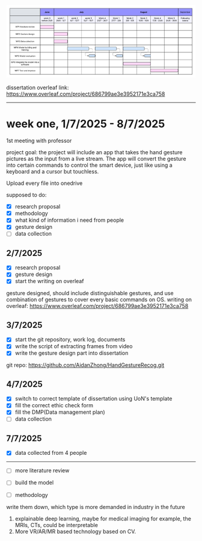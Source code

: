 ![img.png =1920*](img.png)

dissertation overleaf link: https://www.overleaf.com/project/686799ae3e3952171e3ca758

------------------------------------------
# week one, 1/7/2025 - 8/7/2025

1st meeting with professor 

project goal: the project will include an app that takes the hand gesture pictures as the input from a live stream. The app will convert the gesture into certain commands to control the smart device, just like using a keyboard and a cursor but touchless.

Upload every file into onedrive

supposed to do:
- [x]  research proposal
- [x]  methodology
- [x]  what kind of information i need from people
- [x] gesture design
- [ ] data collection

## 2/7/2025
- [x] research proposal
- [x] gesture design
- [x] start the writing on overleaf

gesture designed, should include distinguishable gestures, and use combination of gestures to cover every basic commands on OS.
writing on overleaf: https://www.overleaf.com/project/686799ae3e3952171e3ca758

## 3/7/2025
- [x] start the git repository, work log, documents
- [x] write the script of extracting frames from video
- [x] write the gesture design part into dissertation

git repo: https://github.com/AidanZhong/HandGestureRecog.git

## 4/7/2025
- [x] switch to correct template of dissertation using UoN's template
- [x] fill the correct ethic check form
- [x] fill the DMP(Data management plan)
- [ ] data collection

## 7/7/2025
- [x] data collected from 4 people

--------------------

- [ ] more literature review
- [ ] build the model
- [ ] methodology


write them down, which type is more demanded in industry in the future
1. explainable deep learning, maybe for medical imaging for example, the MRIs, CTs, could be interpretable
2. More VR/AR/MR based technology based on CV. 